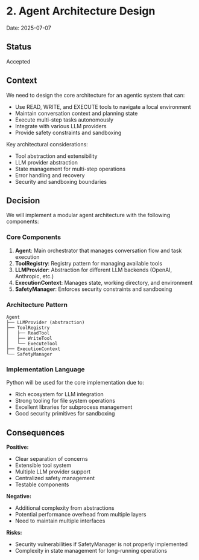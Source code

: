 # 2. Agent Architecture Design

Date: 2025-07-07

## Status

Accepted

## Context

We need to design the core architecture for an agentic system that can:
- Use READ, WRITE, and EXECUTE tools to navigate a local environment
- Maintain conversation context and planning state
- Execute multi-step tasks autonomously
- Integrate with various LLM providers
- Provide safety constraints and sandboxing

Key architectural considerations:
- Tool abstraction and extensibility
- LLM provider abstraction
- State management for multi-step operations
- Error handling and recovery
- Security and sandboxing boundaries

## Decision

We will implement a modular agent architecture with the following components:

### Core Components

1. **Agent**: Main orchestrator that manages conversation flow and task execution
2. **ToolRegistry**: Registry pattern for managing available tools
3. **LLMProvider**: Abstraction for different LLM backends (OpenAI, Anthropic, etc.)
4. **ExecutionContext**: Manages state, working directory, and environment
5. **SafetyManager**: Enforces security constraints and sandboxing

### Architecture Pattern

```
Agent
├── LLMProvider (abstraction)
├── ToolRegistry
│   ├── ReadTool
│   ├── WriteTool
│   └── ExecuteTool
├── ExecutionContext
└── SafetyManager
```

### Implementation Language

Python will be used for the core implementation due to:
- Rich ecosystem for LLM integration
- Strong tooling for file system operations
- Excellent libraries for subprocess management
- Good security primitives for sandboxing

## Consequences

**Positive:**
- Clear separation of concerns
- Extensible tool system
- Multiple LLM provider support
- Centralized safety management
- Testable components

**Negative:**
- Additional complexity from abstractions
- Potential performance overhead from multiple layers
- Need to maintain multiple interfaces

**Risks:**
- Security vulnerabilities if SafetyManager is not properly implemented
- Complexity in state management for long-running operations